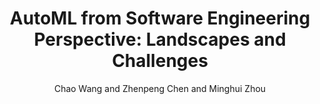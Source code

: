 ---
author: Chao Wang and Zhenpeng Chen and Minghui Zhou
doi:
pages: ''
proceeding: '19th IEEE International Conference on Mining Software Repositories, MSR 2023, Melbourne, Australia, 15-16 May 2023. <b style="color:red;">🏆Distinguished Paper Award!</b>'
timestamp: Sun, 02 Apr 2023 01:00:00 +0200
title: 'AutoML from Software Engineering Perspective: Landscapes and Challenges'
year: '2023'
---